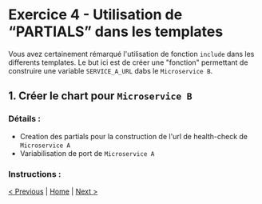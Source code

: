 # Exercice 4 - Utilisation de “PARTIALS” dans les templates

Vous avez certainement rémarqué l'utilisation de fonction `include` dans les differents templates. 
Le but ici est de créer une "fonction" permettant de construire une variable `SERVICE_A_URL` dabs le `Microservice B`.

## 1. Créer le chart pour `Microservice B`

### Détails :

* Creation des partials pour la construction de l'url de health-check de `Microservice A`
* Variabilisation de port de `Microservice A`

### Instructions :


[< Previous](ex3-parent-chart.md) | [Home](README.md) | [Next >](ex5-mongodb-cluster.md)